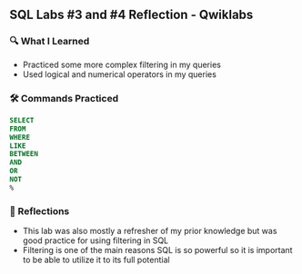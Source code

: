 ## SQL Labs #3 and #4 Reflection - Qwiklabs

###  🔍 What I Learned
* Practiced some more complex filtering in my queries
* Used logical and numerical operators in my queries

### 🛠️ Commands Practiced
```sql
SELECT
FROM
WHERE
LIKE
BETWEEN
AND
OR
NOT
%
```
### 🧠 Reflections
* This lab was also mostly a refresher of my prior knowledge but was good practice for using filtering in SQL
* Filtering is one of the main reasons SQL is so powerful so it is important to be able to utilize it to its full potential